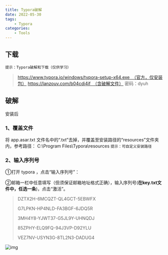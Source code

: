 ```yaml
---
title: Typora破解
date: 2022-05-30 
tags: 
    - Typora
categories: 
    - Tools
---
```




## 下载

```
提示：Typora破解和下载（仅供学习）
```

> https://www.typora.io/windows/typora-setup-x64.exe　（官方，仅安装包）
> https://lanzouv.com/b04cdi4if　（含破解文件）
> 密码：dyuh



## 破解

安装后

### 1、覆盖文件

将 app.asar.txt 文件名中的“.txt”去掉，并覆盖至安装路径的“resources”文件夹内，参考路径：
C:\Program Files\Typora\resources
`提示：可自定义安装路径`

### 2、输入序列号

①打开 typora ，点击“输入序列号”：

②邮箱一栏中任意填写（但须保证邮箱地址格式正确），输入序列号(**在key.txt文件中，任选一条**)，点击“激活”。

> DZTX2H-6MCQZT-QL4GCT-5EBWFX
>
> G7LPKN-HP4NLD-FA3BGF-6JDQ5R
>
> 3MH4Y8-YJWT37-G5JL9Y-UHNQDJ
>
> 85ZPHY-ELQ9FQ-94J3VP-D92YLU
>
> VEZ7NV-USYN3G-8TL2N3-DADUG4



![img](https://img2022.cnblogs.com/blog/731947/202202/731947-20220218031448652-466663591.png)